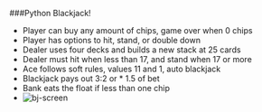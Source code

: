 ###Python Blackjack!

- Player can buy any amount of chips, game over when 0 chips
- Player has options to hit, stand, or double down
- Dealer uses four decks and builds a new stack at 25 cards
- Dealer must hit when less than 17, and stand when 17 or more
- Ace follows soft rules, values 11 and 1, auto blackjack
- Blackjack pays out 3:2 or * 1.5 of bet
- Bank eats the float if less than one chip
- ![bj-screen](https://user-images.githubusercontent.com/38390009/107591234-0747be80-6bbf-11eb-9304-10dc09bdc7e6.png)

